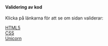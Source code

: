 #### Validering av kod

Klicka på länkarna för att se om sidan validerar:

[HTML5](http://validator.w3.org/check/referer)  
[CSS](http://jigsaw.w3.org/css-validator/check/referer)  
[Unicorn](http://validator.w3.org/unicorn/check?ucn_uri=referer&amp;ucn_task=conformance)

